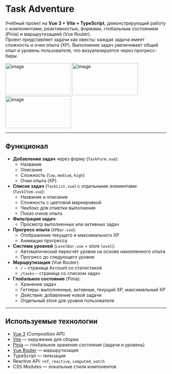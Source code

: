 # Task Adventure

Учебный проект на **Vue 3 + Vite + TypeScript**, демонстрирующий работу с компонентами, реактивностью, формами, глобальным состоянием (Pinia) и маршрутизацией (Vue Router).  
Проект представляет задачи как квесты: каждая задача имеет сложность и очки опыта (XP). Выполнение задач увеличивает общий опыт и уровень пользователя, что визуализируется через прогресс-бары.

<img width="205,47" height="100" alt="image" src="https://github.com/user-attachments/assets/dae826de-451f-4408-b3e5-96a5c094db6a" />
<img width="205,47" height="100" alt="image" src="https://github.com/user-attachments/assets/e477fc2d-a8fd-480a-98dc-3f442f801431" />
<img width="205,47" height="100" alt="image" src="https://github.com/user-attachments/assets/b6fea9a3-2767-42c9-9013-7344f669ba88" />



---

## Функционал

- **Добавление задач** через форму (`TaskForm.vue`):
  - Название
  - Описание
  - Сложность (`low`, `medium`, `high`)
  - Очки опыта (XP)
- **Список задач** (`TaskList.vue`) с отдельными элементами (`TaskItem.vue`):
  - Название и описание
  - Сложность с цветовой маркировкой
  - Чекбокс для отметки выполнения
  - Показ очков опыта
- **Фильтрация задач**:
  - Просмотр выполненных или активных задач
- **Прогресс опыта** (`XPBar.vue`):
  - Отображение текущего и максимального XP
  - Анимация прогресса
- **Система уровней** (`LevelBar.vue` + store `level`):
  - Автоматический пересчёт уровня на основе накопленного опыта
  - Прогресс до следующего уровня
- **Маршрутизация** (Vue Router):
  - `/` – страница Account со статистикой
  - `/tasks` – страница со списком задач
- **Глобальное состояние** (Pinia):
  - Хранение задач
  - Геттеры: выполненные, активные, текущий XP, максимальный XP
  - Действия: добавление новой задачи
  - Отдельный store для уровня пользователя

---

## Используемые технологии

- [Vue 3](https://vuejs.org/) (Composition API)
- [Vite](https://vitejs.dev/) — окружение для сборки
- [Pinia](https://pinia.vuejs.org/) — глобальное хранение состояния (задачи и уровень)
- [Vue Router](https://router.vuejs.org/) — маршрутизация
- TypeScript — типизация
- Reactive API: `ref`, `reactive`, `computed`, `watch`
- CSS Modules — локальные стили компонентов
